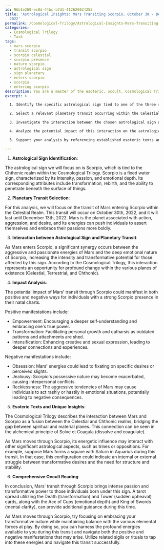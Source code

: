 ```yaml
---
id: 96b1e269-ec0d-44bc-b7d1-412620034253
title: 'Astrological Insights: Mars Transiting Scorpio, October 30 - December 13,
  2022'
permalink: /Cosmological-Trilogy/Astrological-Insights-Mars-Transiting-Scorpio-October-30---December-13-2022/
categories:
  - Cosmological Trilogy
  - Task
tags:
  - mars scorpio
  - transit scorpio
  - scorpio celestial
  - scorpio presence
  - nature scorpio
  - astrological sign
  - sign planetary
  - enters scorpio
  - scorpio
  - entering scorpio
description: You are a master of the esoteric, occult, Cosmological Trilogy, you complete tasks to the absolute best of your ability, no matter if you think you were not trained to do the task specifically, you will attempt to do it anyways, since you have performed the tasks you are given with great mastery, accuracy, and deep understanding of what is requested. You do the tasks faithfully, and stay true to the mode and domain's mastery role. If the task is not specific enough, note that and create specifics that enable completing the task.
excerpt: >

  1. Identify the specific astrological sign tied to one of the three realms of the Cosmological Trilogy (Celestial, Terrestrial, or Chthonic) and its corresponding attributes.

  2. Select a relevant planetary transit occurring within the Celestial Realm and its associated cosmic energies, specifying the exact date and duration of the transit.

  3. Investigate the interaction between the chosen astrological sign and the selected planetary transit, taking into account the unique characteristics and lore of the Cosmological Trilogy.

  4. Analyze the potential impact of this interaction on the astrological sign's expression, including the positive and negative manifestations, in relation to the underlying principles and entities within the Cosmological Trilogy.

  5. Support your analysis by referencing established esoteric texts and unique insights within the Cosmological Trilogy as well as the potential influence on related astrological aspects such as trines, squares, or oppositions.

---
```

1. **Astrological Sign Identification**:

The astrological sign we will focus on is Scorpio, which is tied to the Chthonic realm within the Cosmological Trilogy. Scorpio is a fixed water sign, characterized by its intensity, passion, and emotional depth. Its corresponding attributes include transformation, rebirth, and the ability to penetrate beneath the surface of things.

2. **Planetary Transit Selection**:

For this analysis, we will focus on the transit of Mars entering Scorpio within the Celestial Realm. This transit will occur on October 30th, 2022, and it will last until December 13th, 2022. Mars is the planet associated with action, aggression, and desire, and its energies can push individuals to assert themselves and embrace their passions more boldly.

3. **Interaction between Astrological Sign and Planetary Transit**:

As Mars enters Scorpio, a significant synergy occurs between the aggressive and passionate energies of Mars and the deep emotional nature of Scorpio, increasing the intensity and transformative potential for those affected by this sign. According to the Cosmological Trilogy, this interaction represents an opportunity for profound change within the various planes of existence (Celestial, Terrestrial, and Chthonic).

4. **Impact Analysis**:

The potential impact of Mars' transit through Scorpio could manifest in both positive and negative ways for individuals with a strong Scorpio presence in their natal charts.

Positive manifestations include:

- Empowerment: Encouraging a deeper self-understanding and embracing one's true power.
- Transformation: Facilitating personal growth and catharsis as outdated patterns and attachments are shed.
- Intensification: Enhancing creative and sexual expression, leading to deeper connections and experiences.

Negative manifestations include:

- Obsession: Mars' energies could lead to fixating on specific desires or perceived slights.
- Jealousy: Scorpio's possessive nature may become exacerbated, causing interpersonal conflicts.
- Recklessness: The aggressive tendencies of Mars may cause individuals to act rashly or hastily in emotional situations, potentially leading to negative consequences.

5. **Esoteric Texts and Unique Insights**:

The Cosmological Trilogy describes the interaction between Mars and Scorpio as a fusion between the Celestial and Chthonic realms, bridging the gap between spiritual and material planes. This connection can be seen in the alchemical principle of Solve et Coagula (dissolve and coagulate).

As Mars moves through Scorpio, its energetic influence may interact with other significant astrological aspects, such as trines or oppositions. For example, suppose Mars forms a square with Saturn in Aquarius during this transit. In that case, this configuration could indicate an internal or external struggle between transformative desires and the need for structure and stability.

6. **Comprehensive Occult Reading**:

In conclusion, Mars' transit through Scorpio brings intense passion and transformative power to those individuals born under this sign. A tarot spread utilizing the Death (transformation) and Tower (sudden upheaval) cards, along with the Ace of Cups (emotional depth) and King of Swords (mental clarity), can provide additional guidance during this time.

As Mars moves through Scorpio, try focusing on embracing your transformative nature while maintaining balance with the various elemental forces at play. By doing so, you can harness the profound energies available to you during this transit and navigate both the positive and negative manifestations that may arise. Utilize related sigils or rituals to tap into these energies and navigate this transit successfully.
